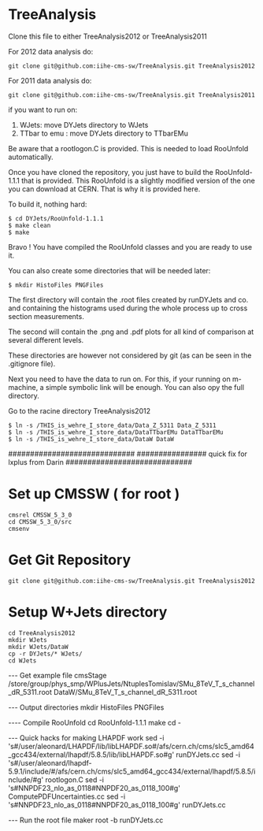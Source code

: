 TreeAnalysis
============

Clone this file to either TreeAnalysis2012 or TreeAnalysis2011

For 2012 data analysis do:

    git clone git@github.com:iihe-cms-sw/TreeAnalysis.git TreeAnalysis2012

For 2011 data analysis do:

    git clone git@github.com:iihe-cms-sw/TreeAnalysis.git TreeAnalysis2011

if you want to run on:
  1. WJets: move DYJets directory to WJets
  2. TTbar to emu : move DYJets directory to TTbarEMu

Be aware that a rootlogon.C is provided. This is needed to load RooUnfold
automatically. 

Once you have cloned the repository, you just have to build the RooUnfold-1.1.1
that is provided. This RooUnfold is a slightly modified version of the one 
you can download at CERN. That is why it is provided here.

To build it, nothing hard:

    $ cd DYJets/RooUnfold-1.1.1
    $ make clean
    $ make 

Bravo ! You have compiled the RooUnfold classes and you are ready to use it.


You can also create some directories that will be needed later:

    $ mkdir HistoFiles PNGFiles

The first directory will contain the .root files created by runDYJets and co.
and containing the histograms used during the whole process up to cross section
measurements.

The second will contain the .png and .pdf plots for all kind of comparison at
several different levels.

These directories are however not considered by git (as can be seen in the .gitignore file).

Next you need to have the data to run on. For this, if your running on m-machine, 
a simple symbolic link will be enough. You can also opy the full directory.

Go to the racine directory TreeAnalysis2012
    
    $ ln -s /THIS_is_wehre_I_store_data/Data_Z_5311 Data_Z_5311
    $ ln -s /THIS_is_wehre_I_store_data/DataTTbarEMu DataTTbarEMu
    $ ln -s /THIS_is_wehre_I_store_data/DataW DataW

#############################
################  quick fix for lxplus from Darin
#############################

# Set up CMSSW ( for root ) 
    cmsrel CMSSW_5_3_0
    cd CMSSW_5_3_0/src
    cmsenv

# Get Git Repository
    git clone git@github.com:iihe-cms-sw/TreeAnalysis.git TreeAnalysis2012

# Setup W+Jets directory
    cd TreeAnalysis2012
    mkdir WJets
    mkdir WJets/DataW
    cp -r DYJets/* WJets/
    cd WJets

--- Get example file
    cmsStage /store/group/phys_smp/WPlusJets/NtuplesTomislav/SMu_8TeV_T_s_channel_dR_5311.root DataW/SMu_8TeV_T_s_channel_dR_5311.root

--- Output directories
    mkdir HistoFiles PNGFiles

---- Compile RooUnfold
    cd RooUnfold-1.1.1
    make
    cd -

--- Quick hacks for making LHAPDF work
    sed -i 's#/user/aleonard/LHAPDF/lib/libLHAPDF.so#/afs/cern.ch/cms/slc5_amd64_gcc434/external/lhapdf/5.8.5/lib/libLHAPDF.so#g' runDYJets.cc
    sed -i 's#/user/aleonard/lhapdf-5.9.1/include/#/afs/cern.ch/cms/slc5_amd64_gcc434/external/lhapdf/5.8.5/include/#g' rootlogon.C
    sed -i 's#NNPDF23_nlo_as_0118#NNPDF20_as_0118_100#g' ComputePDFUncertainties.cc
    sed -i 's#NNPDF23_nlo_as_0118#NNPDF20_as_0118_100#g' runDYJets.cc

--- Run the root file maker
    root -b runDYJets.cc

